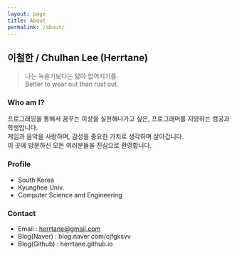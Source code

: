 ```yaml
---
layout: page
title: About
permalink: /about/
---
```


## 이철한 / Chulhan Lee (Herrtane)
> 나는 녹슬기보다는 닳아 없어지기를.<br/>
> Better to wear out than rust out.<br/>

### Who am I?
프로그래밍을 통해서 꿈꾸는 이상을 실현해나가고 싶은, 프로그래머를 지망하는 컴공과 학생입니다.<br/>
게임과 음악을 사랑하며, 감성을 중요한 가치로 생각하며 살아갑니다.<br/>
이 곳에 방문하신 모든 여러분들을 진심으로 환영합니다.<br/>

### Profile
- South Korea
- Kyunghee Univ.
- Computer Science and Engineering

### Contact
- Email : herrtane@gmail.com
- Blog(Naver) : blog.naver.com/cjfgksvv
- Blog(Github) : herrtane.github.io